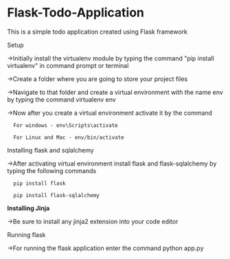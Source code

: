 # Flask-Todo-Application
This is a simple todo application created using Flask framework


Setup

  ->Initially install the virtualenv module by typing the command "pip install virtualenv" in command prompt or terminal

  ->Create a folder where you are going to store your project files

  ->Navigate to that folder and create a virtual environment with the name env by typing the command virtualenv env
  
  ->Now after you create a virtual environment activate it by the command 
      
      For windows - env\Scripts\activate
      
      For Linux and Mac - env/bin/activate


Installing flask and sqlalchemy

  ->After activating virtual environment install flask and flask-sqlalchemy by typing the following commands
  
      pip install flask
      
      pip install flask-sqlalchemy
      
**Installing Jinja**
  
  ->Be sure to install any jinja2 extension into your code editor

Running flask

  ->For running the flask application enter the command python app.py
